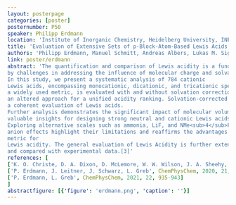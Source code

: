 ```yaml
---
layout: posterpage
categories: [poster]
posternumber: P50
speaker: Philipp Erdmann
location: 'Institute of Inorganic Chemistry, Heidelberg University, INF 270, 69120 Heidelberg'
title: 'Evaluation of Extensive Sets of p-Block-Atom-Based Lewis Acids'
authors: 'Philipp Erdmann, Manuel Schmitt, Andreas Albers, Lukas M. Sigmund, Lutz Greb'
link: poster/erdmann
abstract: 'The quantification and comparison of Lewis acidity is a fundamental concept in chemistry. A convenient comparison, however, is hindered
by challenges in addressing the influence of molecular charge and solvation effects. 
In this study, we present a systematic analysis of 784 cationic 
Lewis acids, encompassing monocationic, dicationic, and tricationic species, alongside 149 neutral Lewis acids. The fluoride ion affinity (FIA) scale, 
a widely used metric, is evaluated with and without solvation correction [1,2] Our results reveal a charge-dependent clustering of FIA values, necessitating 
an altered approach for a unified acidity ranking. Solvation-corrected FIA<sub>solv</sub> emerges as a robust metric that overcomes charge sensitivity, allowing for 
a coherent evaluation of Lewis acids. 
Further analysis demonstrates the significant impact of molecular volume on solvation-induced FIA damping, providing
valuable insights for designing strong neutral and cationic Lewis acids. 
Exploring alternative scales such as ammonia, LiF, and NMe<sub>4</sub>F affinity and counter
anion effects highlight their limitations and reaffirms the advantages of solvation-corrected FIA<sub>solv</sub> as a versatile and charge-independent 
metric for
Lewis acidity. The general evaluation of Lewis Acidity is further extended by affinity datasets with other reference Lewis bases than F<sup>–</sup> 
and compared with experimental data.[3]'
references: [
['K. O. Christe, D. A. Dixon, D. McLemore, W. W. Wilson, J. A. Sheehy, J. A. Boatz', Fluorine Chem., 2000, 101, 151-153],
['P. Erdmann, J. Leitner, J. Schwarz, L. Greb', ChemPhysChem, 2020, 21, 987-994],
['P. Erdmann, L. Greb', ChemPhysChem, 2021, 22, 935-943]
]
abstractfigure: [{'figure': 'erdmann.png', 'caption': ''}]
---
```

